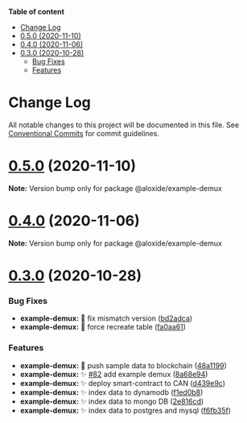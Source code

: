 <!-- START doctoc generated TOC please keep comment here to allow auto update -->
<!-- DON'T EDIT THIS SECTION, INSTEAD RE-RUN doctoc TO UPDATE -->

**Table of content**

- [Change Log](#change-log)
- [0.5.0 (2020-11-10)](#050-2020-11-10)
- [0.4.0 (2020-11-06)](#040-2020-11-06)
- [0.3.0 (2020-10-28)](#030-2020-10-28)
  - [Bug Fixes](#bug-fixes)
  - [Features](#features)

<!-- END doctoc generated TOC please keep comment here to allow auto update -->

# Change Log

All notable changes to this project will be documented in this file.
See [Conventional Commits](https://conventionalcommits.org) for commit guidelines.

# [0.5.0](https://github.com/lecle/aloxide/compare/v0.4.0...v0.5.0) (2020-11-10)

**Note:** Version bump only for package @aloxide/example-demux

# [0.4.0](https://github.com/lecle/aloxide/compare/v0.3.0...v0.4.0) (2020-11-06)

**Note:** Version bump only for package @aloxide/example-demux

# [0.3.0](https://github.com/lecle/aloxide/compare/v0.2.1...v0.3.0) (2020-10-28)

### Bug Fixes

- **example-demux:** :bug: fix mismatch version ([bd2adca](https://github.com/lecle/aloxide/commit/bd2adcac69d6b37ab87cdcbdc201421a4993d9d5))
- **example-demux:** :bug: force recreate table ([fa0aa61](https://github.com/lecle/aloxide/commit/fa0aa6154e4cdff2ce290429a361ad54568d8fc2))

### Features

- **example-demux:** :pencil: push sample data to blockchain ([48a1199](https://github.com/lecle/aloxide/commit/48a1199d2bd673eb89efaab367191738a58a8c77))
- **example-demux:** :sparkles: [#82](https://github.com/lecle/aloxide/issues/82) add example demux ([8a68e94](https://github.com/lecle/aloxide/commit/8a68e9487ca9a3603c0add83ef12b4cba1973968))
- **example-demux:** :sparkles: deploy smart-contract to CAN ([d439e9c](https://github.com/lecle/aloxide/commit/d439e9c230322905485887dd88cf3e676dfbac01))
- **example-demux:** :sparkles: index data to dynamodb ([f1ed0b8](https://github.com/lecle/aloxide/commit/f1ed0b825051d8f840a9bb1547c78cb23dc9fe84))
- **example-demux:** :sparkles: index data to mongo DB ([2e816cd](https://github.com/lecle/aloxide/commit/2e816cdb7335eaa8277f481b4984f5b190636f15))
- **example-demux:** :sparkles: index data to postgres and mysql ([f6fb35f](https://github.com/lecle/aloxide/commit/f6fb35fc74180acf2d5ffa57861cfe9f73ad3199))

